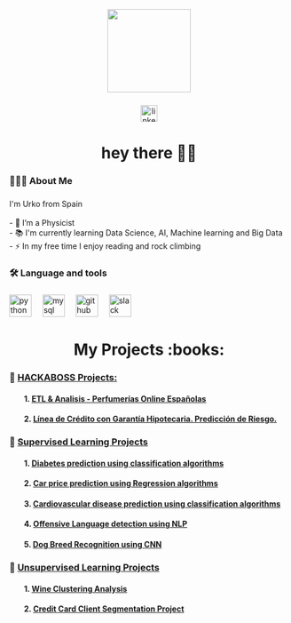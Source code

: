 <div align="center">
  <img height="150" src="https://encrypted-tbn0.gstatic.com/images?q=tbn:ANd9GcRikHxvlWklKLXsnJFgRCvKJW1dvLMNJTAw77lyBrIB-x8jbLebKGkREQ54hW8I_lbcDbI&usqp=CAU"  />
</div>

###

<div align="center">
  <a href="https://www.linkedin.com/in/urko-regueiro-ramos-376018266/" target="_blank">
    <img src="https://img.shields.io/static/v1?message=LinkedIn&logo=linkedin&label=&color=0077B5&logoColor=white&labelColor=&style=flat" height="30" alt="linkedin logo"  />
  </a>
</div>

###

<h1 align="center">hey there 👋🏽</h1>

###

<h3 align="left">👨🏽‍💻  About Me</h3>

###

<p align="left">I'm Urko from Spain<br><br>- 🔭 I’m a Physicist<br>- 📚 I'm currently learning Data Science, AI, Machine learning and Big Data<br>- ⚡ In my free time I enjoy reading and rock climbing</p>

###

<h3 align="left">🛠 Language and tools</h3>

###

<div align="left">
  <img src="https://skillicons.dev/icons?i=py" height="40" alt="python logo"  />
  <img width="12" />
  <img src="https://cdn.simpleicons.org/mysql/4479A1" height="40" alt="mysql logo"  />
  <img width="12" />
  <img src="https://skillicons.dev/icons?i=github" height="40" alt="github logo"  />
  <img width="12" />
  <img src="https://cdn.jsdelivr.net/gh/devicons/devicon/icons/slack/slack-original.svg" height="40" alt="slack logo"  />
</div>

###

<h1 align="center"> My Projects :books:</h1>

###

### :green_book: <ins> HACKABOSS Projects: </ins> 

#### &nbsp;&nbsp;&nbsp;&nbsp;&nbsp;&nbsp;&nbsp; 1. [ETL & Analisis - Perfumerías Online Españolas](https://github.com/UrkoRegueiro/HACK-A-BOSS-PROJECTS/blob/main/ETL%26Analysis_Online_Perfumeries/README.md)
#### &nbsp;&nbsp;&nbsp;&nbsp;&nbsp;&nbsp;&nbsp; 2. [Línea de Crédito con Garantía Hipotecaria. Predicción de Riesgo.](https://github.com/UrkoRegueiro/HACK-A-BOSS-PROJECTS/blob/main/HELOC_Project/README.md)

### :closed_book: <ins> Supervised Learning Projects </ins> 

#### &nbsp;&nbsp;&nbsp;&nbsp;&nbsp;&nbsp;&nbsp; 1. [Diabetes prediction using classification algorithms](https://github.com/UrkoRegueiro/Machine_Learning_Projects/blob/main/Supervised_Learning_Projects/1-%20Diabetes_Prediction/Diabetes_Study.ipynb)
#### &nbsp;&nbsp;&nbsp;&nbsp;&nbsp;&nbsp;&nbsp; 2. [Car price prediction using Regression algorithms](https://github.com/UrkoRegueiro/Machine_Learning_Projects/blob/main/Supervised_Learning_Projects/2-%20Car_Price_Prediction/car_price_prediction.ipynb)
#### &nbsp;&nbsp;&nbsp;&nbsp;&nbsp;&nbsp;&nbsp; 3. [Cardiovascular disease prediction using classification algorithms](https://github.com/UrkoRegueiro/Machine_Learning_Projects/blob/main/Supervised_Learning_Projects/3-%20Cardiovascular_Disease_Prediction/README.md)
#### &nbsp;&nbsp;&nbsp;&nbsp;&nbsp;&nbsp;&nbsp; 4. [Offensive Language detection using NLP](https://github.com/UrkoRegueiro/Machine_Learning_Projects/blob/main/Supervised_Learning_Projects/4-%20Offensive_Language_Detection/offensive_language_detection.ipynb)
#### &nbsp;&nbsp;&nbsp;&nbsp;&nbsp;&nbsp;&nbsp; 5. [Dog Breed Recognition using CNN](https://github.com/UrkoRegueiro/Machine_Learning_Projects/blob/main/Supervised_Learning_Projects/5-%20Dog_Breed_Recognition/breed_recognition.ipynb)

### :blue_book: <ins> Unsupervised Learning Projects </ins>

#### &nbsp;&nbsp;&nbsp;&nbsp;&nbsp;&nbsp;&nbsp; 1. [Wine Clustering Analysis](https://github.com/UrkoRegueiro/Machine_Learning_Projects/blob/main/Unsupervised_Learning_Projects/1-%20Wine_Clustering/Wine_clustering.ipynb)
#### &nbsp;&nbsp;&nbsp;&nbsp;&nbsp;&nbsp;&nbsp; 2. [Credit Card Client Segmentation Project](https://github.com/UrkoRegueiro/Machine_Learning_Projects/blob/main/Unsupervised_Learning_Projects/2-%20Client_Segmentation/customer_segmentation.ipynb)

